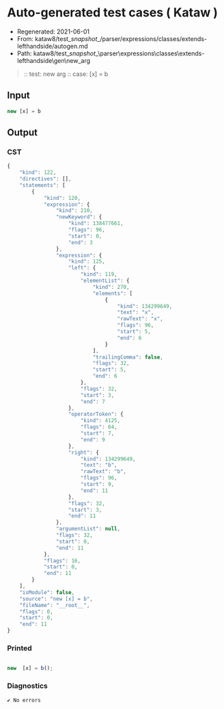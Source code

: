 # Auto-generated test cases ( Kataw )
- Regenerated: 2021-06-01
- From: kataw8/test\__snapshot__/parser/expressions/classes/extends-lefthandside/autogen.md
- Path: kataw8/test\__snapshot__\parser\expressions\classes\extends-lefthandside\gen\new_arg
> :: test: new arg
> :: case: [x] = b
## Input

`````js
new [x] = b
`````
## Output

### CST

```javascript
{
    "kind": 122,
    "directives": [],
    "statements": [
        {
            "kind": 120,
            "expression": {
                "kind": 210,
                "newKeyword": {
                    "kind": 138477661,
                    "flags": 96,
                    "start": 0,
                    "end": 3
                },
                "expression": {
                    "kind": 125,
                    "left": {
                        "kind": 119,
                        "elementList": {
                            "kind": 270,
                            "elements": [
                                {
                                    "kind": 134299649,
                                    "text": "x",
                                    "rawText": "x",
                                    "flags": 96,
                                    "start": 5,
                                    "end": 6
                                }
                            ],
                            "trailingComma": false,
                            "flags": 32,
                            "start": 5,
                            "end": 6
                        },
                        "flags": 32,
                        "start": 3,
                        "end": 7
                    },
                    "operatorToken": {
                        "kind": 4125,
                        "flags": 64,
                        "start": 7,
                        "end": 9
                    },
                    "right": {
                        "kind": 134299649,
                        "text": "b",
                        "rawText": "b",
                        "flags": 96,
                        "start": 9,
                        "end": 11
                    },
                    "flags": 32,
                    "start": 3,
                    "end": 11
                },
                "argumentList": null,
                "flags": 32,
                "start": 0,
                "end": 11
            },
            "flags": 16,
            "start": 0,
            "end": 11
        }
    ],
    "isModule": false,
    "source": "new [x] = b",
    "fileName": "__root__",
    "flags": 0,
    "start": 0,
    "end": 11
}
```

### Printed

```javascript

new  [x] = b();
```

### Diagnostics

```javascript
✔ No errors
```

